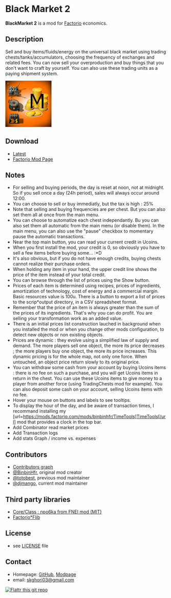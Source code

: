 # Black Market 2

**BlackMarket 2** is a mod for [Factorio](https://factorio.com/) economics.

## Description
Sell and buy items/fluids/energy on the universal black market using trading chests/tanks/accumulators, choosing the frequency of exchanges and related fees. You can now sell your overproduction and buy things that you don't want to craft by yourself. You can also use these trading units as a paying shipment system.

![](https://raw.githubusercontent.com/djmango/BlackMarket2/master/thumbnail.png "Icon")

## Download
* [Latest](https://github.com/djmango/BlackMarket2/archive/master.zip)
* [Factorio Mod Page](https://mods.factorio.com/mod/BlackMarket2)

## Notes 
* For selling and buying periods, the day is reset at noon, not at midnight. So if you sell once a day (24h period), sales will always occur around 12:00.
* You can choose to sell or buy immediatly, but the tax is high : 25%
* Note that selling and buying frequencies are per chest. But you can also set them all at once from the main menu.
* You can choose to automatize each chest independantly. Bu you can also set them all automatic from the main menu (or disable them). In the main menu, you can also use the "pause" checkbox to momentary pause the automatic transactions.
* Near the top main button, you can read your current credit in Ucoins.
* When you first install the mod, your credit is 0, so obviously you have to sell a few items before buying some... :*D
* It's also obvious, but if you do not have enough credits, buying chests cannot realize their purchase orders.
* When holding any item in your hand, the upper credit line shows the price of the item instead of your total credit.
* You can browse through the list of prices using the Show button.
* Prices of each item is determined using recipes, prices of ingredients, amortization of technology, cost of energy and a commercial margin. Basic resources value is 100u. There is a button to export a list of prices to the scrip*output directory, in a CSV spreadsheet format.
* Remember that the price of an item is always greater than the sum of the prices of its ingredients. That's why you can do profit. You are selling your transformation work as an added value.
* There is an initial prices list construction lauched in background when you installed the mod or when you change other mods configuration, to detect new objects or non existing objects.
* Prices are dynamic : they evolve using a simplified law of supply and demand. The more players sell one object, the more its price decreases ; the more players buy one object, the more its price increases. This dynamic pricing is for the whole map, not only one force. When untouched, an object price return slowly to its original price.
* You can withdraw some cash from your account by buying Ucoins items : there is no fee on such a purchase, and you will get Ucoins items in return in the chest. You can use these Ucoins items to give money to a player from another force (using TradingChests mod for example). You can also deposit some cash on your account, selling Ucoins items with no fee.
* Hover your mouse on buttons and labels to see tooltips.
* To display the hour of the day, and be aware of transaction times, I recommand installing my [url=https://mods.factorio.com/mods/binbinhfr/TimeTools]TimeTools[/url] mod that provides a clock in the top bar.
* Add Combinator read market prices
* Add Transaction logs
* Add stats Graph / income vs. expenses
  
## Contributors
* [Contributors graph](https://github.com/djmango/BlackMarket2/graphs/contributors)
* [@BinbinHfr](https://mods.factorio.com/user/binbinhfr), original mod creator
* [@totobest](https://github.com/totobest/), previous mod maintainer
* [@djmango](https://github.com/djmango/), current mod maintainer

## Third party libraries
* [Core/Class : npo6ka from FNEI mod (MIT)](https://github.com/npo6ka/FNEI)
* [Factorio*Flib](https://github.com/factoriolib/flib/blob/master/LICENSE)

## License 
* see [LICENSE](https://github.com/djmango/BlackMarket2/blob/master/LICENSE) file

## Contact
* Homepage: [GitHub](https://github.com/djmango), [Modpage](https://mods.factorio.com/mod/BlackMarket2)
* email: skghori03@gmail.com

[![Flattr this git repo](http://api.flattr.com/button/flattr*badge*large.png)](https://flattr.com/submit/auto?user_id=djmango&url=https://github.com/djmango/BlackMarket2&title=BlackMarket2&language=&tags=github&category=software) 

